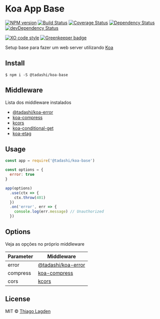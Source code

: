 # Koa App Base

[![NPM version][npm-img]][npm]
[![Build Status][ci-img]][ci]
[![Coverage Status][coveralls-img]][coveralls]
[![Dependency Status][dep-img]][dep]
[![devDependency Status][devDep-img]][devDep]

[![XO code style][xo-img]][xo]
[![Greenkeeper badge][greenkeeper-img]][greenkeeper]


[npm-img]:         https://img.shields.io/npm/v/@tadashi/koa-base.svg
[npm]:             https://www.npmjs.com/package/@tadashi/koa-base
[ci-img]:          https://travis-ci.org/lagden/koa-app-base.svg
[ci]:              https://travis-ci.org/lagden/koa-app-base
[coveralls-img]:   https://coveralls.io/repos/github/lagden/koa-app-base/badge.svg?branch=master
[coveralls]:       https://coveralls.io/github/lagden/koa-app-base?branch=master
[dep-img]:         https://david-dm.org/lagden/koa-app-base/status.svg
[dep]:             https://david-dm.org/lagden/koa-app-base
[devDep-img]:      https://david-dm.org/lagden/koa-app-base/dev-status.svg
[devDep]:          https://david-dm.org/lagden/koa-app-base?type=dev
[xo-img]:          https://img.shields.io/badge/code_style-XO-5ed9c7.svg
[xo]:              https://github.com/sindresorhus/xo
[greenkeeper-img]: https://badges.greenkeeper.io/lagden/koa-app-base.svg
[greenkeeper]:     https://greenkeeper.io/


Setup base para fazer um web server utilizando [Koa](https://github.com/koajs/koa)

## Install

```
$ npm i -S @tadashi/koa-base
```

## Middleware

Lista dos middleware instalados

- [@tadashi/koa-error](https://github.com/lagden/koa-error)
- [koa-compress](https://github.com/koajs/compress)
- [kcors](https://github.com/koajs/cors)
- [koa-conditional-get](https://github.com/koajs/conditional-get)
- [koa-etag](https://github.com/koajs/etag)


## Usage

```js
const app = require('@tadashi/koa-base')

const options = {
  error: true
}

app(options)
  .use(ctx => {
    ctx.throw(401)
  })
  .on('error', err => {
    console.log(err.message) // Unauthorized
  })
```


## Options

Veja as opções no próprio middleware

Parameter    | Middleware
-----------  | --------------------
error        | [@tadashi/koa-error](https://github.com/lagden/koa-error)
compress     | [koa-compress](https://github.com/koajs/compress)
cors         | [kcors](https://github.com/koajs/cors)


## License

MIT © [Thiago Lagden](https://lagden.in)
